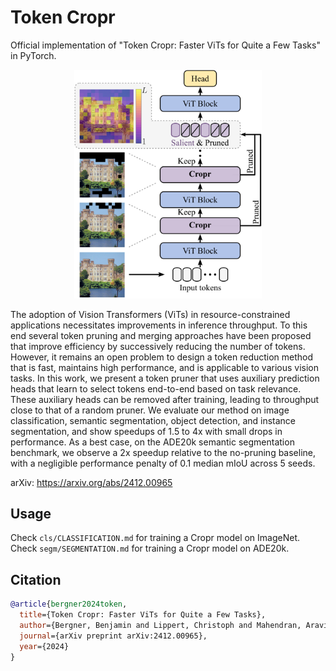 # Token Cropr

Official implementation of "Token Cropr: Faster ViTs for Quite a Few Tasks" in PyTorch.
<br>

<p align="center">
<img src="images/cropr_overview.png" style="width: 300px;" />
</p>

The adoption of Vision Transformers (ViTs) in resource-constrained applications necessitates improvements in inference throughput. To this end several token pruning and merging approaches have been proposed that improve efficiency by successively reducing the number of tokens. However, it remains an open problem to design a token reduction method that is fast, maintains high performance, and is applicable to various vision tasks. In this work, we present a token pruner that uses auxiliary prediction heads that learn to select tokens end-to-end based on task relevance. These auxiliary heads can be removed after training, leading to throughput close to that of a random pruner. We evaluate our method on image classification, semantic segmentation, object detection, and instance segmentation, and show speedups of 1.5 to 4x with small drops in performance. As a best case, on the ADE20k semantic segmentation benchmark, we observe a 2x speedup relative to the no-pruning baseline, with a negligible performance penalty of 0.1 median mIoU across 5 seeds.
<br>

arXiv: https://arxiv.org/abs/2412.00965

## Usage

Check ```cls/CLASSIFICATION.md``` for training a Cropr model on ImageNet.
Check ```segm/SEGMENTATION.md``` for training a Cropr model on ADE20k.

## Citation

```bibtex
@article{bergner2024token,
  title={Token Cropr: Faster ViTs for Quite a Few Tasks},
  author={Bergner, Benjamin and Lippert, Christoph and Mahendran, Aravindh},
  journal={arXiv preprint arXiv:2412.00965},
  year={2024}
}
```
